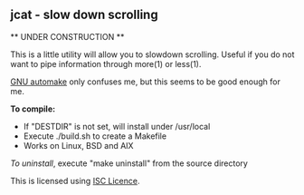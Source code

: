 ## jcat - slow down scrolling

** UNDER CONSTRUCTION **

This is a little utility will allow you to
slowdown scrolling.
Useful if you do not want to pipe information
through more(1) or less(1).

[GNU automake](https://en.wikipedia.org/wiki/Automake)
only confuses me, but this seems to be good enough for me.

**To compile:**
* If "DESTDIR" is not set, will install under /usr/local
* Execute ./build.sh to create a Makefile
* Works on Linux, BSD and AIX

_To uninstall_, execute
"make uninstall"
from the source directory

This is licensed using
[ISC Licence](https://en.wikipedia.org/wiki/ISC_license).
